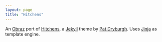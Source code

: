 ```yaml
---
layout: page
title: "Hitchens"
---
```


An [Obraz](https://obraz.pirx.ru/) port of [Hitchens](https://github.com/patdryburgh/hitchens), a [Jekyll](http://jekyllrb.com) theme by [Pat Dryburgh](https://patdryburgh.com). Uses [Jinja](https://jinja.palletsprojects.com/en/3.1.x/) as template engine.